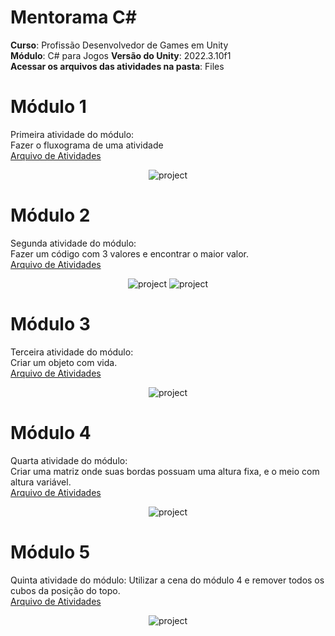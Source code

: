 # Mentorama C#
**Curso**: Profissão Desenvolvedor de Games em Unity  
**Módulo**: C# para Jogos 
**Versão do Unity**: 2022.3.10f1  
**Acessar os arquivos das atividades na pasta**: Files  

# Módulo 1
Primeira atividade do módulo:  
Fazer o fluxograma de uma atividade  
<a href="https://github.com/franciscodelgaudio/Mentorama-CSharp/tree/main/Module1">Arquivo de Atividades</a>  
  
<div align="center">
  <img src="https://github.com/user-attachments/assets/9b50c3da-6244-41f8-962f-71dc8bc58307" alt="project" style="max-width: 100%">
</div>

# Módulo 2
Segunda atividade do módulo:  
Fazer um código com 3 valores e encontrar o maior valor.  
<a href="https://github.com/franciscodelgaudio/Mentorama-CSharp/tree/main/Module2">Arquivo de Atividades</a>  
  
<div align="center">
  <img src="https://github.com/user-attachments/assets/5e7d8cc8-fd1e-4cfb-b869-ebc07095c361" alt="project" style="max-width: 100%">
  <img src="https://github.com/user-attachments/assets/afc87b77-9d89-4864-968d-950807c82bff" alt="project" style="max-width: 100%">
</div>

# Módulo 3
Terceira atividade do módulo:  
Criar um objeto com vida.  
<a href="https://github.com/franciscodelgaudio/Mentorama-CSharp/tree/main/Module3">Arquivo de Atividades</a>  
  
<div align="center">
  <img src="https://github.com/user-attachments/assets/0dd298be-c118-4ea3-99ac-a3c3205539b3" alt="project" style="max-width: 100%">
</div>

# Módulo 4
Quarta atividade do módulo:  
Criar uma matriz onde suas bordas possuam uma altura fixa, e o meio com altura variável.  
<a href="https://github.com/franciscodelgaudio/Mentorama-CSharp/tree/main/Module4">Arquivo de Atividades</a>  
  
<div align="center">
  <img src="https://github.com/user-attachments/assets/64560cd3-9d33-4c81-8def-f48362a72dd3" alt="project" style="max-width: 100%">
</div>

# Módulo 5
Quinta atividade do módulo:
Utilizar a cena do módulo 4 e remover todos os cubos da posição do topo.  
<a href="https://github.com/franciscodelgaudio/Mentorama-CSharp/tree/main/Module5">Arquivo de Atividades</a>  
  
<div align="center">
  <img src="#" alt="project" style="max-width: 100%">
</div>
